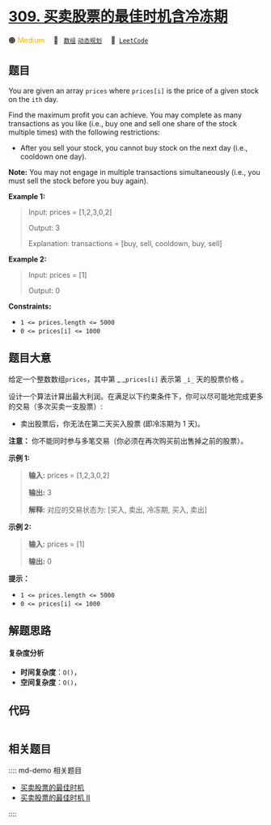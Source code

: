 # [309. 买卖股票的最佳时机含冷冻期](https://leetcode.com/problems/best-time-to-buy-and-sell-stock-with-cooldown)

🟠 <font color=#ffb800>Medium</font>&emsp; 🔖&ensp; [`数组`](/leetcode/outline/tag/array.md) [`动态规划`](/leetcode/outline/tag/dynamic-programming.md)&emsp; 🔗&ensp;[`LeetCode`](https://leetcode.com/problems/best-time-to-buy-and-sell-stock-with-cooldown)


## 题目

You are given an array `prices` where `prices[i]` is the price of a given
stock on the `ith` day.

Find the maximum profit you can achieve. You may complete as many transactions
as you like (i.e., buy one and sell one share of the stock multiple times)
with the following restrictions:

  * After you sell your stock, you cannot buy stock on the next day (i.e., cooldown one day).

**Note:** You may not engage in multiple transactions simultaneously (i.e.,
you must sell the stock before you buy again).



**Example 1:**

> Input: prices = [1,2,3,0,2]
> 
> Output: 3
> 
> Explanation: transactions = [buy, sell, cooldown, buy, sell]

**Example 2:**

> Input: prices = [1]
> 
> Output: 0

**Constraints:**

  * `1 <= prices.length <= 5000`
  * `0 <= prices[i] <= 1000`


## 题目大意

给定一个整数数组`prices`，其中第 _ _`prices[i]` 表示第 `_i_` 天的股票价格 。​

设计一个算法计算出最大利润。在满足以下约束条件下，你可以尽可能地完成更多的交易（多次买卖一支股票）:

  * 卖出股票后，你无法在第二天买入股票 (即冷冻期为 1 天)。

**注意：** 你不能同时参与多笔交易（你必须在再次购买前出售掉之前的股票）。



**示例 1:**

> 
> 
> 
> 
> 
> **输入:** prices = [1,2,3,0,2]
> 
> **输出:** 3 
> 
> **解释:** 对应的交易状态为: [买入, 卖出, 冷冻期, 买入, 卖出]

**示例 2:**

> 
> 
> 
> 
> 
> **输入:** prices = [1]
> 
> **输出:** 0
> 
> 



**提示：**

  * `1 <= prices.length <= 5000`
  * `0 <= prices[i] <= 1000`


## 解题思路

#### 复杂度分析

- **时间复杂度**：`O()`，
- **空间复杂度**：`O()`，

## 代码

```javascript

```

## 相关题目

:::: md-demo 相关题目
- [买卖股票的最佳时机](https://leetcode.com/problems/best-time-to-buy-and-sell-stock)
- [买卖股票的最佳时机 II](https://leetcode.com/problems/best-time-to-buy-and-sell-stock-ii)

::::
